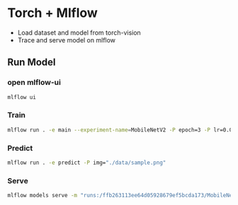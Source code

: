 # Torch + Mlflow

- Load dataset and model from torch-vision
- Trace and serve model on mlflow

## Run Model

### open mlflow-ui

```bash
mlflow ui
```

### Train

```bash
mlflow run . -e main --experiment-name=MobileNetV2 -P epoch=3 -P lr=0.005
```

### Predict

```bash
mlflow run . -e predict -P img="./data/sample.png"
```

### Serve

```bash
mlflow models serve -m "runs:/ffb263113ee64d05928679ef5bcda173/MobileNet_model" --port 8000
```
